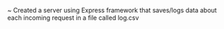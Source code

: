 ~ Created a server using Express framework that saves/logs data about each incoming request in a file called log.csv